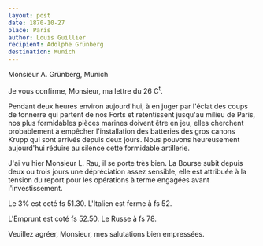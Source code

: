 ```yaml
---
layout: post
date: 1870-10-27
place: Paris
author: Louis Guillier
recipient: Adolphe Grünberg
destination: Munich
---
```


Monsieur A. Grünberg, Munich


Je vous confirme, Monsieur, ma lettre du 26 C<sup>t</sup>.

Pendant deux heures environ aujourd'hui, à en juger par l'éclat des coups de
tonnerre qui partent de nos Forts et retentissent jusqu'au milieu de Paris, nos
plus formidables pièces marines doivent être en jeu, elles cherchent
probablement à empêcher l'installation des batteries des gros canons Krupp qui
sont arrivés depuis deux jours. Nous pouvons heureusement aujourd'hui réduire
au silence cette formidable artillerie.

J'ai vu hier Monsieur L. Rau, il se porte très bien. La Bourse subit depuis
deux ou trois jours une dépréciation assez sensible, elle est attribuée à la
tension du report pour les opérations à terme engagées avant l'investissement.

Le 3% est coté fs 51.30. L'Italien est ferme à fs 52.

L'Emprunt est coté fs 52.50. Le Russe à fs 78.

Veuillez agréer, Monsieur, mes salutations bien empressées.

